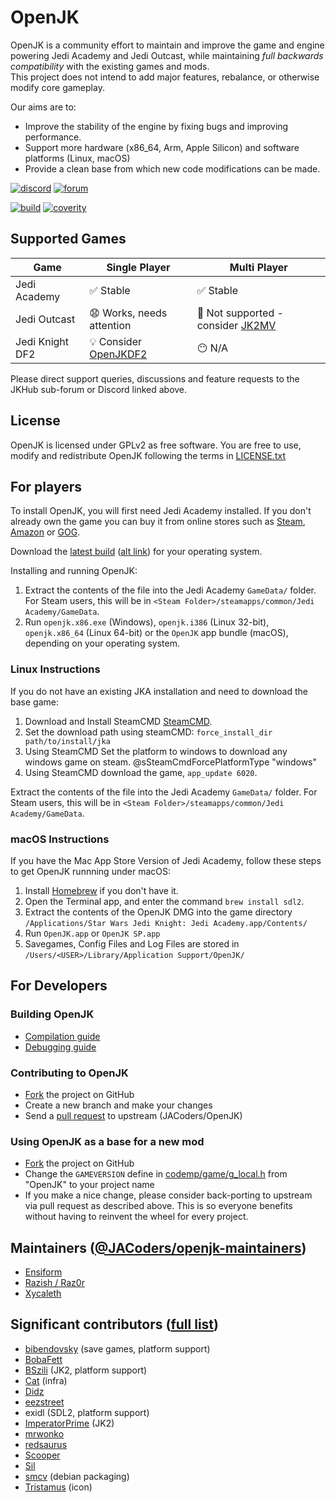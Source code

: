 # OpenJK

OpenJK is a community effort to maintain and improve the game and engine powering Jedi Academy and Jedi Outcast, while maintaining _full backwards compatibility_ with the existing games and mods.  
This project does not intend to add major features, rebalance, or otherwise modify core gameplay.

Our aims are to:

- Improve the stability of the engine by fixing bugs and improving performance.
- Support more hardware (x86_64, Arm, Apple Silicon) and software platforms (Linux, macOS)
- Provide a clean base from which new code modifications can be made.

[![discord](https://img.shields.io/badge/discord-join-7289DA.svg?logo=discord&longCache=true&style=flat)](https://discord.gg/dPNCfeQ)
[![forum](https://img.shields.io/badge/forum-JKHub.org%20OpenJK-brightgreen.svg)](https://jkhub.org/forums/forum/49-openjk/)

[![build](https://github.com/JACoders/OpenJK/actions/workflows/build.yml/badge.svg?branch=master)](https://github.com/JACoders/OpenJK/actions/workflows/build.yml?query=branch%3Amaster)
[![coverity](https://scan.coverity.com/projects/1153/badge.svg)](https://scan.coverity.com/projects/1153)

## Supported Games

| Game | Single Player | Multi Player |
| - | - | - |
| Jedi Academy | ✅ Stable | ✅ Stable |
| Jedi Outcast | 😧 Works, needs attention | 🙅 Not supported - consider [JK2MV](https://jk2mv.org) |
| Jedi Knight DF2 | 💡 Consider [OpenJKDF2](https://github.com/shinyquagsire23/OpenJKDF2) | 😶 N/A |

Please direct support queries, discussions and feature requests to the JKHub sub-forum or Discord linked above.

## License

OpenJK is licensed under GPLv2 as free software. You are free to use, modify and redistribute OpenJK following the terms in [LICENSE.txt](https://github.com/JACoders/OpenJK/blob/master/LICENSE.txt)

## For players

To install OpenJK, you will first need Jedi Academy installed. If you don't already own the game you can buy it from online stores such as [Steam](https://store.steampowered.com/app/6020/), [Amazon](https://www.amazon.com/Star-Wars-Jedi-Knight-Academy-Pc/dp/B0000A2MCN) or [GOG](https://www.gog.com/game/star_wars_jedi_knight_jedi_academy).

Download the [latest build](https://github.com/JACoders/OpenJK/releases/tag/latest) ([alt link](https://builds.openjk.org)) for your operating system.

Installing and running OpenJK:

1. Extract the contents of the file into the Jedi Academy `GameData/` folder. For Steam users, this will be in `<Steam Folder>/steamapps/common/Jedi Academy/GameData`.
1. Run `openjk.x86.exe` (Windows), `openjk.i386` (Linux 32-bit), `openjk.x86_64` (Linux 64-bit) or the `OpenJK` app bundle (macOS), depending on your operating system.

### Linux Instructions

If you do not have an existing JKA installation and need to download the base game:

1. Download and Install SteamCMD [SteamCMD](https://developer.valvesoftware.com/wiki/SteamCMD#Linux).
1. Set the download path using steamCMD: `force_install_dir path/to/install/jka`
1. Using SteamCMD Set the platform to windows to download any windows game on steam. @sSteamCmdForcePlatformType "windows"
1. Using SteamCMD download the game, `app_update 6020`.

Extract the contents of the file into the Jedi Academy `GameData/` folder. For Steam users, this will be in `<Steam Folder>/steamapps/common/Jedi Academy/GameData`.

### macOS Instructions

If you have the Mac App Store Version of Jedi Academy, follow these steps to get OpenJK runnning under macOS:

1. Install [Homebrew](https://brew.sh/) if you don't have it.
1. Open the Terminal app, and enter the command `brew install sdl2`.
1. Extract the contents of the OpenJK DMG into the game directory `/Applications/Star Wars Jedi Knight: Jedi Academy.app/Contents/`
1. Run `OpenJK.app` or `OpenJK SP.app`
1. Savegames, Config Files and Log Files are stored in `/Users/<USER>/Library/Application Support/OpenJK/`

## For Developers

### Building OpenJK

- [Compilation guide](https://github.com/JACoders/OpenJK/wiki/Compilation-guide)
- [Debugging guide](https://github.com/JACoders/OpenJK/wiki/Debugging)

### Contributing to OpenJK

- [Fork](https://github.com/JACoders/OpenJK/fork) the project on GitHub
- Create a new branch and make your changes
- Send a [pull request](https://help.github.com/articles/creating-a-pull-request) to upstream (JACoders/OpenJK)

### Using OpenJK as a base for a new mod

- [Fork](https://github.com/JACoders/OpenJK/fork) the project on GitHub
- Change the `GAMEVERSION` define in [codemp/game/g_local.h](https://github.com/JACoders/OpenJK/blob/master/codemp/game/g_local.h) from "OpenJK" to your project name
- If you make a nice change, please consider back-porting to upstream via pull request as described above. This is so everyone benefits without having to reinvent the wheel for every project.

## Maintainers ([@JACoders/openjk-maintainers](https://github.com/orgs/JACoders/teams/openjk-maintainers))

- [Ensiform](https://github.com/ensiform)
- [Razish / Raz0r](https://github.com/Razish)
- [Xycaleth](https://github.com/xycaleth)

## Significant contributors ([full list](https://github.com/JACoders/OpenJK/graphs/contributors))

- [bibendovsky](https://github.com/bibendovsky) (save games, platform support)
- [BobaFett](https://github.com/Lrns123)
- [BSzili](https://github.com/BSzili) (JK2, platform support)
- [Cat](https://github.com/deepy) (infra)
- [Didz](https://github.com/dionrhys)
- [eezstreet](https://github.com/eezstreet)
- exidl (SDL2, platform support)
- [ImperatorPrime](https://github.com/ImperatorPrime) (JK2)
- [mrwonko](https://github.com/mrwonko)
- [redsaurus](https://github.com/redsaurus)
- [Scooper](https://github.com/xScooper)
- [Sil](https://github.com/TheSil)
- [smcv](https://github.com/smcv) (debian packaging)
- [Tristamus](https://tristamus.com>) (icon)
